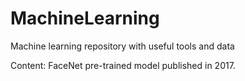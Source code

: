 # MachineLearning
Machine learning repository with useful tools and data

Content: FaceNet pre-trained model published in 2017.
